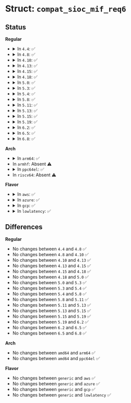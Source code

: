 # Struct: <code>compat_sioc_mif_req6</code>

## Status
<b>Regular</b>
<ul>
<li>
<details>
<summary>In <code>4.4</code>: ✅</summary>

```c
struct compat_sioc_mif_req6 {
    mifi_t mifi;
    compat_ulong_t icount;
    compat_ulong_t ocount;
    compat_ulong_t ibytes;
    compat_ulong_t obytes;
};
```
</details>
</li>
<li>
<details>
<summary>In <code>4.8</code>: ✅</summary>

```c
struct compat_sioc_mif_req6 {
    mifi_t mifi;
    compat_ulong_t icount;
    compat_ulong_t ocount;
    compat_ulong_t ibytes;
    compat_ulong_t obytes;
};
```
</details>
</li>
<li>
<details>
<summary>In <code>4.10</code>: ✅</summary>

```c
struct compat_sioc_mif_req6 {
    mifi_t mifi;
    compat_ulong_t icount;
    compat_ulong_t ocount;
    compat_ulong_t ibytes;
    compat_ulong_t obytes;
};
```
</details>
</li>
<li>
<details>
<summary>In <code>4.13</code>: ✅</summary>

```c
struct compat_sioc_mif_req6 {
    mifi_t mifi;
    compat_ulong_t icount;
    compat_ulong_t ocount;
    compat_ulong_t ibytes;
    compat_ulong_t obytes;
};
```
</details>
</li>
<li>
<details>
<summary>In <code>4.15</code>: ✅</summary>

```c
struct compat_sioc_mif_req6 {
    mifi_t mifi;
    compat_ulong_t icount;
    compat_ulong_t ocount;
    compat_ulong_t ibytes;
    compat_ulong_t obytes;
};
```
</details>
</li>
<li>
<details>
<summary>In <code>4.18</code>: ✅</summary>

```c
struct compat_sioc_mif_req6 {
    mifi_t mifi;
    compat_ulong_t icount;
    compat_ulong_t ocount;
    compat_ulong_t ibytes;
    compat_ulong_t obytes;
};
```
</details>
</li>
<li>
<details>
<summary>In <code>5.0</code>: ✅</summary>

```c
struct compat_sioc_mif_req6 {
    mifi_t mifi;
    compat_ulong_t icount;
    compat_ulong_t ocount;
    compat_ulong_t ibytes;
    compat_ulong_t obytes;
};
```
</details>
</li>
<li>
<details>
<summary>In <code>5.3</code>: ✅</summary>

```c
struct compat_sioc_mif_req6 {
    mifi_t mifi;
    compat_ulong_t icount;
    compat_ulong_t ocount;
    compat_ulong_t ibytes;
    compat_ulong_t obytes;
};
```
</details>
</li>
<li>
<details>
<summary>In <code>5.4</code>: ✅</summary>

```c
struct compat_sioc_mif_req6 {
    mifi_t mifi;
    compat_ulong_t icount;
    compat_ulong_t ocount;
    compat_ulong_t ibytes;
    compat_ulong_t obytes;
};
```
</details>
</li>
<li>
<details>
<summary>In <code>5.8</code>: ✅</summary>

```c
struct compat_sioc_mif_req6 {
    mifi_t mifi;
    compat_ulong_t icount;
    compat_ulong_t ocount;
    compat_ulong_t ibytes;
    compat_ulong_t obytes;
};
```
</details>
</li>
<li>
<details>
<summary>In <code>5.11</code>: ✅</summary>

```c
struct compat_sioc_mif_req6 {
    mifi_t mifi;
    compat_ulong_t icount;
    compat_ulong_t ocount;
    compat_ulong_t ibytes;
    compat_ulong_t obytes;
};
```
</details>
</li>
<li>
<details>
<summary>In <code>5.13</code>: ✅</summary>

```c
struct compat_sioc_mif_req6 {
    mifi_t mifi;
    compat_ulong_t icount;
    compat_ulong_t ocount;
    compat_ulong_t ibytes;
    compat_ulong_t obytes;
};
```
</details>
</li>
<li>
<details>
<summary>In <code>5.15</code>: ✅</summary>

```c
struct compat_sioc_mif_req6 {
    mifi_t mifi;
    compat_ulong_t icount;
    compat_ulong_t ocount;
    compat_ulong_t ibytes;
    compat_ulong_t obytes;
};
```
</details>
</li>
<li>
<details>
<summary>In <code>5.19</code>: ✅</summary>

```c
struct compat_sioc_mif_req6 {
    mifi_t mifi;
    compat_ulong_t icount;
    compat_ulong_t ocount;
    compat_ulong_t ibytes;
    compat_ulong_t obytes;
};
```
</details>
</li>
<li>
<details>
<summary>In <code>6.2</code>: ✅</summary>

```c
struct compat_sioc_mif_req6 {
    mifi_t mifi;
    compat_ulong_t icount;
    compat_ulong_t ocount;
    compat_ulong_t ibytes;
    compat_ulong_t obytes;
};
```
</details>
</li>
<li>
<details>
<summary>In <code>6.5</code>: ✅</summary>

```c
struct compat_sioc_mif_req6 {
    mifi_t mifi;
    compat_ulong_t icount;
    compat_ulong_t ocount;
    compat_ulong_t ibytes;
    compat_ulong_t obytes;
};
```
</details>
</li>
<li>
<details>
<summary>In <code>6.8</code>: ✅</summary>

```c
struct compat_sioc_mif_req6 {
    mifi_t mifi;
    compat_ulong_t icount;
    compat_ulong_t ocount;
    compat_ulong_t ibytes;
    compat_ulong_t obytes;
};
```
</details>
</li>
</ul>
<b>Arch</b>
<ul>
<li>
<details>
<summary>In <code>arm64</code>: ✅</summary>

```c
struct compat_sioc_mif_req6 {
    mifi_t mifi;
    compat_ulong_t icount;
    compat_ulong_t ocount;
    compat_ulong_t ibytes;
    compat_ulong_t obytes;
};
```
</details>
</li>
<li>
In <code>armhf</code>: Absent ⚠️
</li>
<li>
<details>
<summary>In <code>ppc64el</code>: ✅</summary>

```c
struct compat_sioc_mif_req6 {
    mifi_t mifi;
    compat_ulong_t icount;
    compat_ulong_t ocount;
    compat_ulong_t ibytes;
    compat_ulong_t obytes;
};
```
</details>
</li>
<li>
In <code>riscv64</code>: Absent ⚠️
</li>
</ul>
<b>Flavor</b>
<ul>
<li>
<details>
<summary>In <code>aws</code>: ✅</summary>

```c
struct compat_sioc_mif_req6 {
    mifi_t mifi;
    compat_ulong_t icount;
    compat_ulong_t ocount;
    compat_ulong_t ibytes;
    compat_ulong_t obytes;
};
```
</details>
</li>
<li>
<details>
<summary>In <code>azure</code>: ✅</summary>

```c
struct compat_sioc_mif_req6 {
    mifi_t mifi;
    compat_ulong_t icount;
    compat_ulong_t ocount;
    compat_ulong_t ibytes;
    compat_ulong_t obytes;
};
```
</details>
</li>
<li>
<details>
<summary>In <code>gcp</code>: ✅</summary>

```c
struct compat_sioc_mif_req6 {
    mifi_t mifi;
    compat_ulong_t icount;
    compat_ulong_t ocount;
    compat_ulong_t ibytes;
    compat_ulong_t obytes;
};
```
</details>
</li>
<li>
<details>
<summary>In <code>lowlatency</code>: ✅</summary>

```c
struct compat_sioc_mif_req6 {
    mifi_t mifi;
    compat_ulong_t icount;
    compat_ulong_t ocount;
    compat_ulong_t ibytes;
    compat_ulong_t obytes;
};
```
</details>
</li>
</ul>

## Differences
<b>Regular</b>
<ul>
<li>
No changes between <code>4.4</code> and <code>4.8</code> ✅
</li>
<li>
No changes between <code>4.8</code> and <code>4.10</code> ✅
</li>
<li>
No changes between <code>4.10</code> and <code>4.13</code> ✅
</li>
<li>
No changes between <code>4.13</code> and <code>4.15</code> ✅
</li>
<li>
No changes between <code>4.15</code> and <code>4.18</code> ✅
</li>
<li>
No changes between <code>4.18</code> and <code>5.0</code> ✅
</li>
<li>
No changes between <code>5.0</code> and <code>5.3</code> ✅
</li>
<li>
No changes between <code>5.3</code> and <code>5.4</code> ✅
</li>
<li>
No changes between <code>5.4</code> and <code>5.8</code> ✅
</li>
<li>
No changes between <code>5.8</code> and <code>5.11</code> ✅
</li>
<li>
No changes between <code>5.11</code> and <code>5.13</code> ✅
</li>
<li>
No changes between <code>5.13</code> and <code>5.15</code> ✅
</li>
<li>
No changes between <code>5.15</code> and <code>5.19</code> ✅
</li>
<li>
No changes between <code>5.19</code> and <code>6.2</code> ✅
</li>
<li>
No changes between <code>6.2</code> and <code>6.5</code> ✅
</li>
<li>
No changes between <code>6.5</code> and <code>6.8</code> ✅
</li>
</ul>
<b>Arch</b>
<ul>
<li>
No changes between <code>amd64</code> and <code>arm64</code> ✅
</li>
<li>
No changes between <code>amd64</code> and <code>ppc64el</code> ✅
</li>
</ul>
<b>Flavor</b>
<ul>
<li>
No changes between <code>generic</code> and <code>aws</code> ✅
</li>
<li>
No changes between <code>generic</code> and <code>azure</code> ✅
</li>
<li>
No changes between <code>generic</code> and <code>gcp</code> ✅
</li>
<li>
No changes between <code>generic</code> and <code>lowlatency</code> ✅
</li>
</ul>
